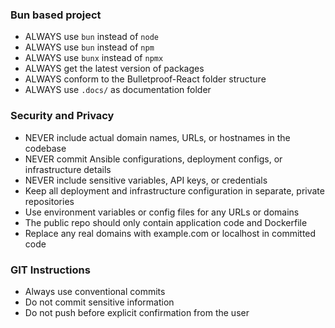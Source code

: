 ### Bun based project

- ALWAYS use `bun` instead of `node`
- ALWAYS use `bun` instead of `npm`
- ALWAYS use `bunx` instead of `npmx`
- ALWAYS get the latest version of packages
- ALWAYS conform to the Bulletproof-React folder structure
- ALWAYS use `.docs/` as documentation folder

### Security and Privacy

- NEVER include actual domain names, URLs, or hostnames in the codebase
- NEVER commit Ansible configurations, deployment configs, or infrastructure details
- NEVER include sensitive variables, API keys, or credentials
- Keep all deployment and infrastructure configuration in separate, private repositories
- Use environment variables or config files for any URLs or domains
- The public repo should only contain application code and Dockerfile
- Replace any real domains with example.com or localhost in committed code

### GIT Instructions

- Always use conventional commits
- Do not commit sensitive information
- Do not push before explicit confirmation from the user 